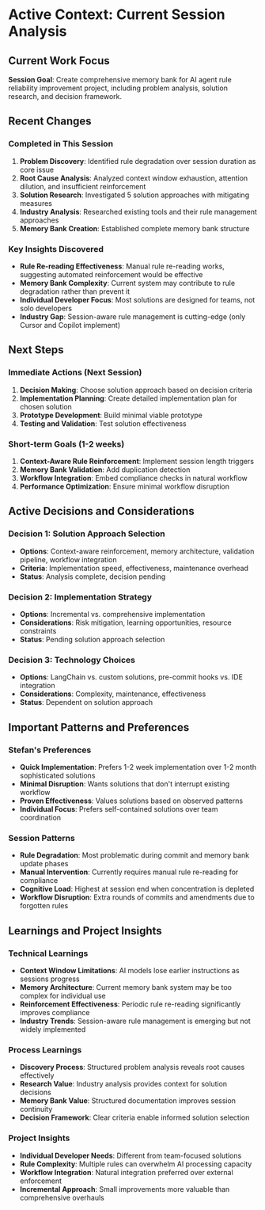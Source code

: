 # Active Context: Current Session Analysis

## Current Work Focus

**Session Goal**: Create comprehensive memory bank for AI agent rule reliability improvement project, including problem analysis, solution research, and decision framework.

## Recent Changes

### Completed in This Session
1. **Problem Discovery**: Identified rule degradation over session duration as core issue
2. **Root Cause Analysis**: Analyzed context window exhaustion, attention dilution, and insufficient reinforcement
3. **Solution Research**: Investigated 5 solution approaches with mitigating measures
4. **Industry Analysis**: Researched existing tools and their rule management approaches
5. **Memory Bank Creation**: Established complete memory bank structure

### Key Insights Discovered
- **Rule Re-reading Effectiveness**: Manual rule re-reading works, suggesting automated reinforcement would be effective
- **Memory Bank Complexity**: Current system may contribute to rule degradation rather than prevent it
- **Individual Developer Focus**: Most solutions are designed for teams, not solo developers
- **Industry Gap**: Session-aware rule management is cutting-edge (only Cursor and Copilot implement)

## Next Steps

### Immediate Actions (Next Session)
1. **Decision Making**: Choose solution approach based on decision criteria
2. **Implementation Planning**: Create detailed implementation plan for chosen solution
3. **Prototype Development**: Build minimal viable prototype
4. **Testing and Validation**: Test solution effectiveness

### Short-term Goals (1-2 weeks)
1. **Context-Aware Rule Reinforcement**: Implement session length triggers
2. **Memory Bank Validation**: Add duplication detection
3. **Workflow Integration**: Embed compliance checks in natural workflow
4. **Performance Optimization**: Ensure minimal workflow disruption

## Active Decisions and Considerations

### Decision 1: Solution Approach Selection
- **Options**: Context-aware reinforcement, memory architecture, validation pipeline, workflow integration
- **Criteria**: Implementation speed, effectiveness, maintenance overhead
- **Status**: Analysis complete, decision pending

### Decision 2: Implementation Strategy
- **Options**: Incremental vs. comprehensive implementation
- **Considerations**: Risk mitigation, learning opportunities, resource constraints
- **Status**: Pending solution approach selection

### Decision 3: Technology Choices
- **Options**: LangChain vs. custom solutions, pre-commit hooks vs. IDE integration
- **Considerations**: Complexity, maintenance, effectiveness
- **Status**: Dependent on solution approach

## Important Patterns and Preferences

### Stefan's Preferences
- **Quick Implementation**: Prefers 1-2 week implementation over 1-2 month sophisticated solutions
- **Minimal Disruption**: Wants solutions that don't interrupt existing workflow
- **Proven Effectiveness**: Values solutions based on observed patterns
- **Individual Focus**: Prefers self-contained solutions over team coordination

### Session Patterns
- **Rule Degradation**: Most problematic during commit and memory bank update phases
- **Manual Intervention**: Currently requires manual rule re-reading for compliance
- **Cognitive Load**: Highest at session end when concentration is depleted
- **Workflow Disruption**: Extra rounds of commits and amendments due to forgotten rules

## Learnings and Project Insights

### Technical Learnings
- **Context Window Limitations**: AI models lose earlier instructions as sessions progress
- **Memory Architecture**: Current memory bank system may be too complex for individual use
- **Reinforcement Effectiveness**: Periodic rule re-reading significantly improves compliance
- **Industry Trends**: Session-aware rule management is emerging but not widely implemented

### Process Learnings
- **Discovery Process**: Structured problem analysis reveals root causes effectively
- **Research Value**: Industry analysis provides context for solution decisions
- **Memory Bank Value**: Structured documentation improves session continuity
- **Decision Framework**: Clear criteria enable informed solution selection

### Project Insights
- **Individual Developer Needs**: Different from team-focused solutions
- **Rule Complexity**: Multiple rules can overwhelm AI processing capacity
- **Workflow Integration**: Natural integration preferred over external enforcement
- **Incremental Approach**: Small improvements more valuable than comprehensive overhauls
